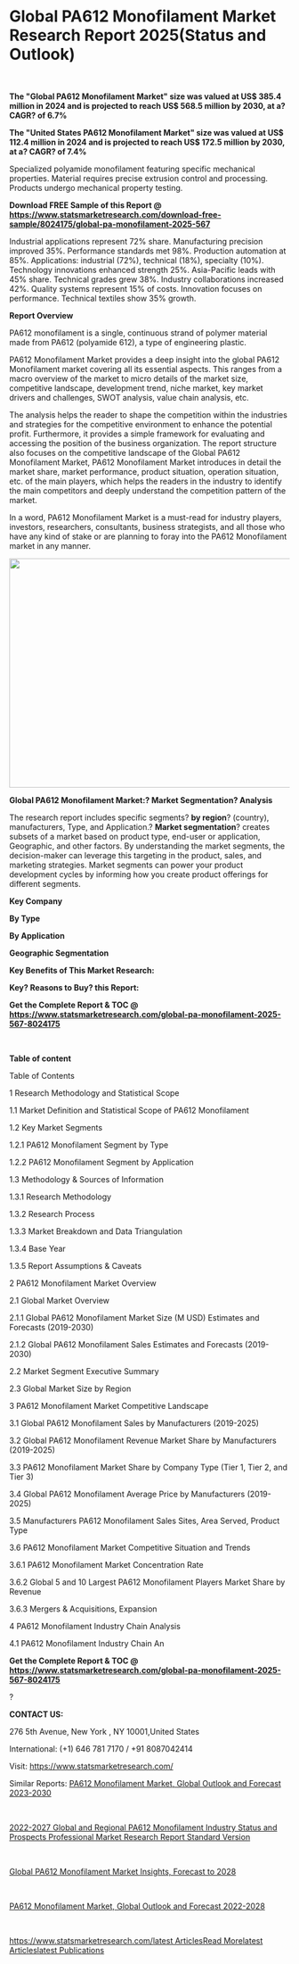 <h1>Global PA612 Monofilament Market Research Report 2025(Status and Outlook)</h1><br/><p><strong>The "Global PA612 Monofilament Market" size was valued at US$ 385.4 million in 2024 and is projected to reach US$ 568.5 million by 2030, at a? <strong>CAGR</strong>? of 6.7%</strong></p>
 
 
 
 <p><strong>The "United States PA612 Monofilament Market" size was valued at US$ 112.4 million in 2024 and is projected to reach US$ 172.5 million by 2030, at a? <strong>CAGR</strong>? of 7.4%</strong></p>
 
 
 
 <p>Specialized polyamide monofilament featuring specific mechanical properties. Material requires precise extrusion control and processing. Products undergo mechanical property testing.</p>
 
 
 
 <p><strong>Download FREE Sample of this Report @ <a href="https://www.statsmarketresearch.com/download-free-sample/8024175/global-pa-monofilament-2025-567">https://www.statsmarketresearch.com/download-free-sample/8024175/global-pa-monofilament-2025-567</a></strong></p>
 
 
 
 <p>Industrial applications represent 72% share. Manufacturing precision improved 35%. Performance standards met 98%. Production automation at 85%. Applications: industrial (72%), technical (18%), specialty (10%). Technology innovations enhanced strength 25%. Asia-Pacific leads with 45% share. Technical grades grew 38%. Industry collaborations increased 42%. Quality systems represent 15% of costs. Innovation focuses on performance. Technical textiles show 35% growth.</p>
 
 
 
 <p><strong>Report Overview</strong></p>
 
 
 
 <p>PA612 monofilament is a single, continuous strand of polymer material made from PA612 (polyamide 612), a type of engineering plastic.</p>
 
 
 
 <p>PA612 Monofilament Market provides a deep insight into the global PA612 Monofilament market covering all its essential aspects. This ranges from a macro overview of the market to micro details of the market size, competitive landscape, development trend, niche market, key market drivers and challenges, SWOT analysis, value chain analysis, etc.</p>
 
 
 
 <p>The analysis helps the reader to shape the competition within the industries and strategies for the competitive environment to enhance the potential profit. Furthermore, it provides a simple framework for evaluating and accessing the position of the business organization. The report structure also focuses on the competitive landscape of the Global PA612 Monofilament Market, PA612 Monofilament Market introduces in detail the market share, market performance, product situation, operation situation, etc. of the main players, which helps the readers in the industry to identify the main competitors and deeply understand the competition pattern of the market.</p>
 
 
 
 <p>In a word, PA612 Monofilament Market is a must-read for industry players, investors, researchers, consultants, business strategists, and all those who have any kind of stake or are planning to foray into the PA612 Monofilament market in any manner.</p>
 
 
 
 <p><img alt="" src="https://www.24marketreports.com/assets/report-images/PA612MonofilamentMarket.jpg" style="height:411px; width:731px" /></p>
 
 
 
 <p><strong>Global PA612 Monofilament Market:? Market Segmentation? Analysis</strong></p>
 
 
 
 <p>The research report includes specific segments? <strong>by region</strong>? (country), manufacturers, Type, and Application.? <strong>Market segmentation</strong>? creates subsets of a market based on product type, end-user or application, Geographic, and other factors. By understanding the market segments, the decision-maker can leverage this targeting in the product, sales, and marketing strategies. Market segments can power your product development cycles by informing how you create product offerings for different segments.</p>
 
 
 
 <p><strong>Key Company</strong></p>
 
 
 
 <p><strong>By Type</strong></p>
 
 
 
 <p><strong><strong>By Application</strong></strong></p>
 
 
 
 <p><strong>Geographic Segmentation</strong></p>
 
 
 
 <p><strong>Key Benefits of This Market Research:</strong></p>
 
 
 
 <p><strong>Key? <strong>Reasons to Buy</strong>? this Report:</strong></p>
 
 
 
 <div><b>Get the Complete Report & TOC @ <a href="https://www.statsmarketresearch.com/global-pa-monofilament-2025-567-8024175">https://www.statsmarketresearch.com/global-pa-monofilament-2025-567-8024175</a></b></div>
 
 
 
 <p><br />
 
 <b>Table of content</b></p>
 
 
 
 <p>Table of Contents<br />
 
 1 Research Methodology and Statistical Scope<br />
 
 1.1 Market Definition and Statistical Scope of PA612 Monofilament<br />
 
 1.2 Key Market Segments<br />
 
 1.2.1 PA612 Monofilament Segment by Type<br />
 
 1.2.2 PA612 Monofilament Segment by Application<br />
 
 1.3 Methodology & Sources of Information<br />
 
 1.3.1 Research Methodology<br />
 
 1.3.2 Research Process<br />
 
 1.3.3 Market Breakdown and Data Triangulation<br />
 
 1.3.4 Base Year<br />
 
 1.3.5 Report Assumptions & Caveats<br />
 
 2 PA612 Monofilament Market Overview<br />
 
 2.1 Global Market Overview<br />
 
 2.1.1 Global PA612 Monofilament Market Size (M USD) Estimates and Forecasts (2019-2030)<br />
 
 2.1.2 Global PA612 Monofilament Sales Estimates and Forecasts (2019-2030)<br />
 
 2.2 Market Segment Executive Summary<br />
 
 2.3 Global Market Size by Region<br />
 
 3 PA612 Monofilament Market Competitive Landscape<br />
 
 3.1 Global PA612 Monofilament Sales by Manufacturers (2019-2025)<br />
 
 3.2 Global PA612 Monofilament Revenue Market Share by Manufacturers (2019-2025)<br />
 
 3.3 PA612 Monofilament Market Share by Company Type (Tier 1, Tier 2, and Tier 3)<br />
 
 3.4 Global PA612 Monofilament Average Price by Manufacturers (2019-2025)<br />
 
 3.5 Manufacturers PA612 Monofilament Sales Sites, Area Served, Product Type<br />
 
 3.6 PA612 Monofilament Market Competitive Situation and Trends<br />
 
 3.6.1 PA612 Monofilament Market Concentration Rate<br />
 
 3.6.2 Global 5 and 10 Largest PA612 Monofilament Players Market Share by Revenue<br />
 
 3.6.3 Mergers & Acquisitions, Expansion<br />
 
 4 PA612 Monofilament Industry Chain Analysis<br />
 
 4.1 PA612 Monofilament Industry Chain An</p>
 
 
 
 <div><b>Get the Complete Report & TOC @ <a href="https://www.statsmarketresearch.com/global-pa-monofilament-2025-567-8024175">https://www.statsmarketresearch.com/global-pa-monofilament-2025-567-8024175</a></b></div>
 
 
 
 <p>? </p>
 
 
 
 <p><b>CONTACT US:</b><br />
 
 276 5th Avenue, New York , NY 10001,United States<br />
 
 International: (+1) 646 781 7170 / +91 8087042414<br />
 
 Visit: <a href="https://www.statsmarketresearch.com/">https://www.statsmarketresearch.com/</a><br />
 
 Similar Reports: <a href="https://www.statsmarketresearch.com/global-pa-monofilament-2025-567-8024175">PA612 Monofilament Market, Global Outlook and Forecast 2023-2030</a><br />
 
 <br />
 
 <a href="https://www.statsmarketresearch.com/global-pa-monofilament-2025-567-8024175">2022-2027 Global and Regional PA612 Monofilament Industry Status and Prospects Professional Market Research Report Standard Version</a><br />
 
 <br />
 
 <a href="https://www.statsmarketresearch.com/global-pa-monofilament-2025-567-8024175">Global PA612 Monofilament Market Insights, Forecast to 2028</a><br />
 
 <br />
 
 <a href="https://www.statsmarketresearch.com/global-pa-monofilament-2025-567-8024175">PA612 Monofilament Market, Global Outlook and Forecast 2022-2028</a><br />
 
 <br />
 
 <a href="https://gyeongbokgung.com">https://www.statsmarketresearch.com/</a><a href="https://hallyeomaritime.com">latest Articles</a><a href="https://jingwansa.com">Read More</a><a href="https://nguoiviet.jp/">latest Articles</a><a href="https://www.intelmarketresearch.com/">latest Publications</a></p>